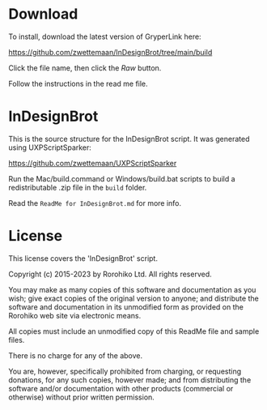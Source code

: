 # Download

To install, download the latest version of GryperLink here:

https://github.com/zwettemaan/InDesignBrot/tree/main/build

Click the file name, then click the _Raw_ button.

Follow the instructions in the read me file.

# InDesignBrot

This is the source structure for the InDesignBrot script. It was generated
using UXPScriptSparker:

https://github.com/zwettemaan/UXPScriptSparker

Run the Mac/build.command or Windows/build.bat scripts to build a
redistributable .zip file in the `build` folder.

Read the `ReadMe for InDesignBrot.md` for more info.

# License

This license covers the 'InDesignBrot' script.

Copyright (c) 2015-2023 by Rorohiko Ltd. All rights reserved.

You may make as many copies of this software and documentation as you wish; 
give exact copies of the original version to anyone; and distribute the
software and documentation in its unmodified form as provided on the 
Rorohiko web site via electronic means.

All copies must include an unmodified copy of this ReadMe file and 
sample files.

There is no charge for any of the above. 

You are, however, specifically prohibited from charging, or requesting
donations, for any such copies, however made; and from distributing 
the software and/or documentation with other products (commercial or 
otherwise) without prior written permission. 


